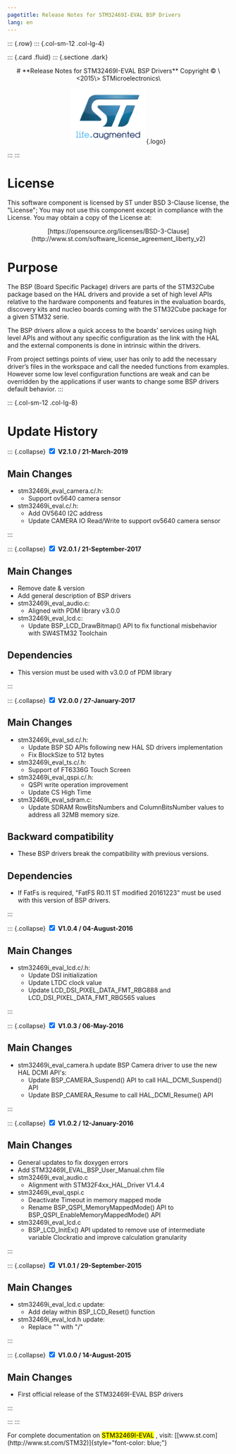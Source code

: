 ```yaml
---
pagetitle: Release Notes for STM32469I-EVAL BSP Drivers
lang: en
---
```

::: {.row}
::: {.col-sm-12 .col-lg-4}

::: {.card .fluid}
::: {.sectione .dark}
<center>
# **Release Notes for STM32469I-EVAL BSP Drivers**
Copyright &copy; \<2015\> STMicroelectronics\
    
[![ST logo](_htmresc/st_logo.png)](https://www.st.com){.logo}
</center>
:::
:::

# License

This software component is licensed by ST under BSD 3-Clause license, the "License"; You may not use this component except in 
compliance with the License. You may obtain a copy of the License at:
<center>
[https://opensource.org/licenses/BSD-3-Clause](http://www.st.com/software_license_agreement_liberty_v2)
</center>

# Purpose

The BSP (Board Specific Package) drivers are parts of the STM32Cube package based on the HAL drivers and provide a set of high level APIs relative to the hardware components and features in the evaluation boards, discovery kits and nucleo boards coming with the STM32Cube package for a given STM32 serie.


The BSP drivers allow a quick access to the boards’ services using high level APIs and without any specific configuration as the link with the HAL and the external components is done in intrinsic within the drivers. 


From project settings points of view, user has only to add the necessary driver’s files in the workspace and call the needed functions from examples. However some low level configuration functions are weak and can be overridden by the applications if user wants to change some BSP drivers default behavior.
:::

::: {.col-sm-12 .col-lg-8}
# Update History

::: {.collapse}
<input type="checkbox" id="collapse-section8" checked aria-hidden="true">
<label for="collapse-section8" aria-hidden="true">__V2.1.0 / 21-March-2019__</label>
<div>			

## Main Changes

-	stm32469i_eval_camera.c/.h:
	-	Support ov5640 camera sensor
-	stm32469i_eval.c/.h:
	-	Add OV5640 I2C address
	-	Update CAMERA IO Read/Write to support ov5640 camera sensor

</div>
:::

::: {.collapse}
<input type="checkbox" id="collapse-section7" checked aria-hidden="true">
<label for="collapse-section7" aria-hidden="true">__V2.0.1 / 21-September-2017__</label>
<div>			

## Main Changes

-	Remove date & version
-	Add general description of BSP drivers
-	stm32469i_eval_audio.c:
	-	Aligned with PDM library v3.0.0
-	stm32469i_eval_lcd.c:
	-	Update  BSP_LCD_DrawBitmap() API to fix functional misbehavior with SW4STM32 Toolchain

## Dependencies

-	This version must be used with v3.0.0 of PDM library

</div>
:::

::: {.collapse}
<input type="checkbox" id="collapse-section6" checked aria-hidden="true">
<label for="collapse-section6" aria-hidden="true">__V2.0.0 / 27-January-2017__</label>
<div>			

## Main Changes

-	stm32469i_eval_sd.c/.h:
	-	Update BSP SD APIs following new HAL SD drivers implementation
	-	Fix BlockSize to 512 bytes
-	stm32469i_eval_ts.c/.h:
	-	Support of FT6336G Touch Screen
-	stm32469i_eval_qspi.c/.h:
	-	QSPI write operation improvement
	-	Update CS High Time
-	stm32469i_eval_sdram.c:
	-	Update SDRAM RowBitsNumbers and ColumnBitsNumber values to address all 32MB memory size. 

## Backward compatibility

-	These BSP drivers break the compatibility with previous versions.

## Dependencies

-	If FatFs is required, "FatFS R0.11  ST modified 20161223" must be used with this version of BSP drivers.

</div>
:::

::: {.collapse}
<input type="checkbox" id="collapse-section5" checked aria-hidden="true">
<label for="collapse-section5" aria-hidden="true">__V1.0.4 / 04-August-2016__</label>
<div>			

## Main Changes

-	stm32469i_eval_lcd.c/.h:
	-	Update DSI initialization
	-	Update LTDC clock value
	-	Update LCD_DSI_PIXEL_DATA_FMT_RBG888 and LCD_DSI_PIXEL_DATA_FMT_RBG565 values

</div>
:::

::: {.collapse}
<input type="checkbox" id="collapse-section4" checked aria-hidden="true">
<label for="collapse-section4" aria-hidden="true">__V1.0.3 / 06-May-2016__</label>
<div>			

## Main Changes

-	stm32469i_eval_camera.h update BSP Camera driver to use the new HAL DCMI API's:
	-	Update BSP_CAMERA_Suspend() API to call HAL_DCMI_Suspend() API
	-	Update BSP_CAMERA_Resume to call HAL_DCMI_Resume() API


</div>
:::

::: {.collapse}
<input type="checkbox" id="collapse-section3" checked aria-hidden="true">
<label for="collapse-section3" aria-hidden="true">__V1.0.2 / 12-January-2016__</label>
<div>			

## Main Changes

-	General updates to fix doxygen errors
-	Add STM32469I_EVAL_BSP_User_Manual.chm file
-	stm32469i_eval_audio.c
	-	Alignment with STM32F4xx_HAL_Driver V1.4.4 
-	stm32469i_eval_qspi.c
	-	Deactivate Timeout in memory mapped mode
	-	Rename BSP_QSPI_MemoryMappedMode() API to BSP_QSPI_EnableMemoryMappedMode() API 
-	stm32469i_eval_lcd.c
	-	BSP_LCD_InitEx() API updated to remove use of intermediate variable Clockratio and improve calculation granularity 

</div>
:::

::: {.collapse}
<input type="checkbox" id="collapse-section2" checked aria-hidden="true">
<label for="collapse-section2" aria-hidden="true">__V1.0.1 / 29-September-2015__</label>
<div>			

## Main Changes

-	stm32469i_eval_lcd.c update:
	-	Add delay within BSP_LCD_Reset() function
-	stm32469i_eval_lcd.h update:
	-	Replace "\" with "/"

</div>
:::

::: {.collapse}
<input type="checkbox" id="collapse-section1" checked aria-hidden="true">
<label for="collapse-section1" aria-hidden="true">__V1.0.0 / 14-August-2015__</label>
<div>			

## Main Changes

-	First official release of the STM32469I-EVAL BSP drivers 

</div>
:::

:::
:::

<footer class="sticky">
For complete documentation on <mark>STM32469I-EVAL</mark> ,
visit: [[www.st.com](http://www.st.com/STM32)]{style="font-color: blue;"}
</footer>
